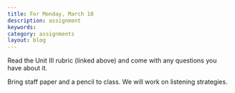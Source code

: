 ```yaml
---
title: For Monday, March 18
description: assignment
keywords: 
category: assignments
layout: blog
---
```


Read the Unit III rubric (linked above) and come with any questions you have about it.

Bring staff paper and a pencil to class. We will work on listening strategies.